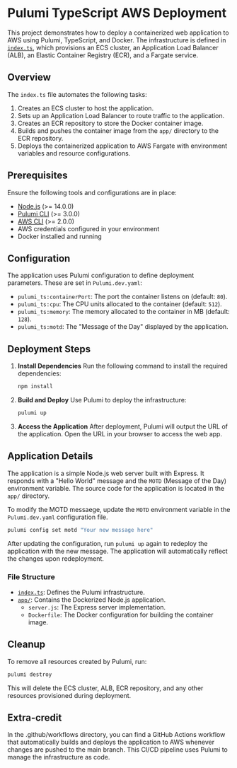 # Pulumi TypeScript AWS Deployment

This project demonstrates how to deploy a containerized web application to AWS using Pulumi, TypeScript, and Docker. The infrastructure is defined in [`index.ts`](index.ts), which provisions an ECS cluster, an Application Load Balancer (ALB), an Elastic Container Registry (ECR), and a Fargate service.

## Overview

The `index.ts` file automates the following tasks:

1. Creates an ECS cluster to host the application.
2. Sets up an Application Load Balancer to route traffic to the application.
3. Creates an ECR repository to store the Docker container image.
4. Builds and pushes the container image from the `app/` directory to the ECR repository.
5. Deploys the containerized application to AWS Fargate with environment variables and resource configurations.

## Prerequisites

Ensure the following tools and configurations are in place:

- [Node.js](https://nodejs.org/en/download/) (>= 14.0.0)
- [Pulumi CLI](https://www.pulumi.com/docs/get-started/install/) (>= 3.0.0)
- [AWS CLI](https://docs.aws.amazon.com/cli/latest/userguide/getting-started-install.html) (>= 2.0.0)
- AWS credentials configured in your environment
- Docker installed and running

## Configuration

The application uses Pulumi configuration to define deployment parameters. These are set in `Pulumi.dev.yaml`:

- `pulumi_ts:containerPort`: The port the container listens on (default: `80`).
- `pulumi_ts:cpu`: The CPU units allocated to the container (default: `512`).
- `pulumi_ts:memory`: The memory allocated to the container in MB (default: `128`).
- `pulumi_ts:motd`: The "Message of the Day" displayed by the application.

## Deployment Steps

1. **Install Dependencies**
   Run the following command to install the required dependencies:

   ```bash
   npm install
   ```

2. **Build and Deploy**
   Use Pulumi to deploy the infrastructure:

   ```bash
   pulumi up
   ```

3. **Access the Application**
   After deployment, Pulumi will output the URL of the application. Open the URL in your browser to access the web app.

## Application Details

The application is a simple Node.js web server built with Express. It responds with a "Hello World" message and the `MOTD` (Message of the Day) environment variable. The source code for the application is located in the `app/` directory.

To modify the MOTD messaege, update the `MOTD` environment variable in the `Pulumi.dev.yaml` configuration file.

```bash
pulumi config set motd "Your new message here"
```

After updating the configuration, run `pulumi up` again to redeploy the application with the new message.
The application will automatically reflect the changes upon redeployment.

### File Structure

- [`index.ts`](index.ts): Defines the Pulumi infrastructure.
- [`app/`](app/): Contains the Dockerized Node.js application.
  - `server.js`: The Express server implementation.
  - `Dockerfile`: The Docker configuration for building the container image.

## Cleanup

To remove all resources created by Pulumi, run:

```bash
pulumi destroy
```

This will delete the ECS cluster, ALB, ECR repository, and any other resources provisioned during deployment.

## Extra-credit

In the .github/workflows directory, you can find a GitHub Actions workflow that automatically builds and deploys the application to AWS whenever changes are pushed to the main branch. This CI/CD pipeline uses Pulumi to manage the infrastructure as code.
